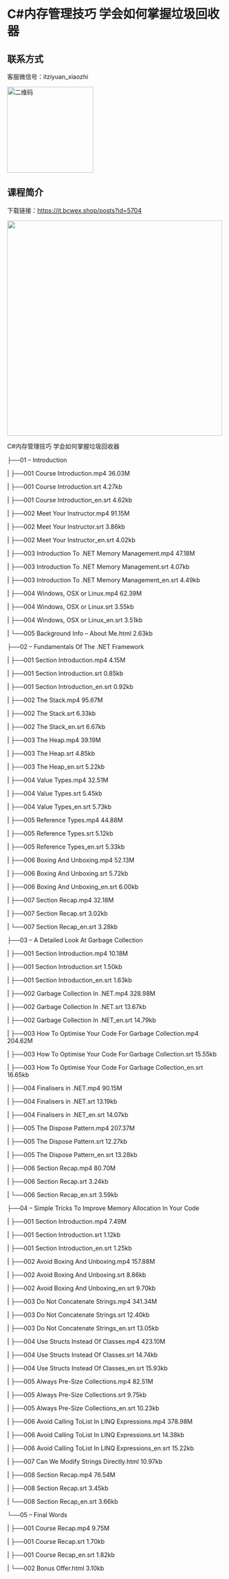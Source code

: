 # C#内存管理技巧 学会如何掌握垃圾回收器

## 联系方式

客服微信号：itziyuan_xiaozhi

<img src="https://ziyuanyun.oss-cn-guangzhou.aliyuncs.com/common/20240614073449/666b82192834a.jpg" width="200" height="200" alt="二维码">

## 课程简介

下载链接：https://it.bcwex.shop/posts?id=5704

<img src="https://ziyuanyun.oss-cn-guangzhou.aliyuncs.com/yun/20241201164348/674c21c48eec0.jpg" width="500" alt="">

  

 C#内存管理技巧 学会如何掌握垃圾回收器

 ├──01 &#8211; Introduction

 | ├──001 Course Introduction.mp4 36.03M

 | ├──001 Course Introduction.srt 4.27kb

 | ├──001 Course Introduction_en.srt 4.62kb

 | ├──002 Meet Your Instructor.mp4 91.15M

 | ├──002 Meet Your Instructor.srt 3.86kb

 | ├──002 Meet Your Instructor_en.srt 4.02kb

 | ├──003 Introduction To .NET Memory Management.mp4 47.18M

 | ├──003 Introduction To .NET Memory Management.srt 4.07kb

 | ├──003 Introduction To .NET Memory Management_en.srt 4.49kb

 | ├──004 Windows, OSX or Linux.mp4 62.39M

 | ├──004 Windows, OSX or Linux.srt 3.55kb

 | ├──004 Windows, OSX or Linux_en.srt 3.51kb

 | └──005 Background Info &#8211; About Me.html 2.63kb

 ├──02 &#8211; Fundamentals Of The .NET Framework

 | ├──001 Section Introduction.mp4 4.15M

 | ├──001 Section Introduction.srt 0.85kb

 | ├──001 Section Introduction_en.srt 0.92kb

 | ├──002 The Stack.mp4 95.67M

 | ├──002 The Stack.srt 6.33kb

 | ├──002 The Stack_en.srt 6.67kb

 | ├──003 The Heap.mp4 39.19M

 | ├──003 The Heap.srt 4.85kb

 | ├──003 The Heap_en.srt 5.22kb

 | ├──004 Value Types.mp4 32.51M

 | ├──004 Value Types.srt 5.45kb

 | ├──004 Value Types_en.srt 5.73kb

 | ├──005 Reference Types.mp4 44.88M

 | ├──005 Reference Types.srt 5.12kb

 | ├──005 Reference Types_en.srt 5.33kb

 | ├──006 Boxing And Unboxing.mp4 52.13M

 | ├──006 Boxing And Unboxing.srt 5.72kb

 | ├──006 Boxing And Unboxing_en.srt 6.00kb

 | ├──007 Section Recap.mp4 32.18M

 | ├──007 Section Recap.srt 3.02kb

 | └──007 Section Recap_en.srt 3.28kb

 ├──03 &#8211; A Detailed Look At Garbage Collection

 | ├──001 Section Introduction.mp4 10.18M

 | ├──001 Section Introduction.srt 1.50kb

 | ├──001 Section Introduction_en.srt 1.63kb

 | ├──002 Garbage Collection In .NET.mp4 328.98M

 | ├──002 Garbage Collection In .NET.srt 13.67kb

 | ├──002 Garbage Collection In .NET_en.srt 14.79kb

 | ├──003 How To Optimise Your Code For Garbage Collection.mp4 204.62M

 | ├──003 How To Optimise Your Code For Garbage Collection.srt 15.55kb

 | ├──003 How To Optimise Your Code For Garbage Collection_en.srt 16.65kb

 | ├──004 Finalisers in .NET.mp4 90.15M

 | ├──004 Finalisers in .NET.srt 13.19kb

 | ├──004 Finalisers in .NET_en.srt 14.07kb

 | ├──005 The Dispose Pattern.mp4 207.37M

 | ├──005 The Dispose Pattern.srt 12.27kb

 | ├──005 The Dispose Pattern_en.srt 13.28kb

 | ├──006 Section Recap.mp4 80.70M

 | ├──006 Section Recap.srt 3.24kb

 | └──006 Section Recap_en.srt 3.59kb

 ├──04 &#8211; Simple Tricks To Improve Memory Allocation In Your Code

 | ├──001 Section Introduction.mp4 7.49M

 | ├──001 Section Introduction.srt 1.12kb

 | ├──001 Section Introduction_en.srt 1.25kb

 | ├──002 Avoid Boxing And Unboxing.mp4 157.88M

 | ├──002 Avoid Boxing And Unboxing.srt 8.86kb

 | ├──002 Avoid Boxing And Unboxing_en.srt 9.70kb

 | ├──003 Do Not Concatenate Strings.mp4 341.34M

 | ├──003 Do Not Concatenate Strings.srt 12.40kb

 | ├──003 Do Not Concatenate Strings_en.srt 13.05kb

 | ├──004 Use Structs Instead Of Classes.mp4 423.10M

 | ├──004 Use Structs Instead Of Classes.srt 14.74kb

 | ├──004 Use Structs Instead Of Classes_en.srt 15.93kb

 | ├──005 Always Pre-Size Collections.mp4 82.51M

 | ├──005 Always Pre-Size Collections.srt 9.75kb

 | ├──005 Always Pre-Size Collections_en.srt 10.23kb

 | ├──006 Avoid Calling ToList In LINQ Expressions.mp4 378.98M

 | ├──006 Avoid Calling ToList In LINQ Expressions.srt 14.38kb

 | ├──006 Avoid Calling ToList In LINQ Expressions_en.srt 15.22kb

 | ├──007 Can We Modify Strings Directly.html 10.97kb

 | ├──008 Section Recap.mp4 76.54M

 | ├──008 Section Recap.srt 3.45kb

 | └──008 Section Recap_en.srt 3.66kb

 └──05 &#8211; Final Words

 | ├──001 Course Recap.mp4 9.75M

 | ├──001 Course Recap.srt 1.70kb

 | ├──001 Course Recap_en.srt 1.82kb

 | └──002 Bonus Offer.html 3.10kb

  